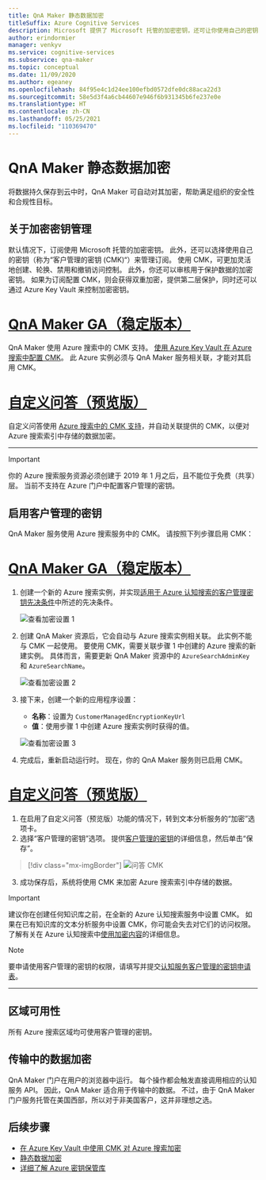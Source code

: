 ```yaml
---
title: QnA Maker 静态数据加密
titleSuffix: Azure Cognitive Services
description: Microsoft 提供了 Microsoft 托管的加密密钥，还可让你使用自己的密钥（称为客户管理的密钥 (CMK)）管理你的认知服务订阅。 本文介绍 QnA Maker 的静态数据加密，以及如何启用和管理 CMK。
author: erindormier
manager: venkyv
ms.service: cognitive-services
ms.subservice: qna-maker
ms.topic: conceptual
ms.date: 11/09/2020
ms.author: egeaney
ms.openlocfilehash: 84f95e4c1d24ee100efbd0572dfe0dc88aca22d3
ms.sourcegitcommit: 58e5d3f4a6cb44607e946f6b931345b6fe237e0e
ms.translationtype: HT
ms.contentlocale: zh-CN
ms.lasthandoff: 05/25/2021
ms.locfileid: "110369470"
---
```

# <a name="qna-maker-encryption-of-data-at-rest"></a>QnA Maker 静态数据加密

将数据持久保存到云中时，QnA Maker 可自动对其加密，帮助满足组织的安全性和合规性目标。

## <a name="about-encryption-key-management"></a>关于加密密钥管理

默认情况下，订阅使用 Microsoft 托管的加密密钥。 此外，还可以选择使用自己的密钥（称为“客户管理的密钥 (CMK)“）来管理订阅。 使用 CMK，可更加灵活地创建、轮换、禁用和撤销访问控制。 此外，你还可以审核用于保护数据的加密密钥。 如果为订阅配置 CMK，则会获得双重加密，提供第二层保护，同时还可以通过 Azure Key Vault 来控制加密密钥。

# <a name="qna-maker-ga-stable-release"></a>[QnA Maker GA（稳定版本）](#tab/v1)

QnA Maker 使用 Azure 搜索中的 CMK 支持。 [使用 Azure Key Vault 在 Azure 搜索中配置 CMK](../../search/search-security-manage-encryption-keys.md)。 此 Azure 实例必须与 QnA Maker 服务相关联，才能对其启用 CMK。

# <a name="custom-question-answering-preview-release"></a>[自定义问答（预览版）](#tab/v2)

自定义问答使用 [Azure 搜索中的 CMK 支持](../../search/search-security-manage-encryption-keys.md)，并自动关联提供的 CMK，以便对 Azure 搜索索引中存储的数据加密。

---

> [!IMPORTANT]
> 你的 Azure 搜索服务资源必须创建于 2019 年 1 月之后，且不能位于免费（共享）层。 当前不支持在 Azure 门户中配置客户管理的密钥。

## <a name="enable-customer-managed-keys"></a>启用客户管理的密钥

QnA Maker 服务使用 Azure 搜索服务中的 CMK。 请按照下列步骤启用 CMK：

# <a name="qna-maker-ga-stable-release"></a>[QnA Maker GA（稳定版本）](#tab/v1)

1. 创建一个新的 Azure 搜索实例，并实现[适用于 Azure 认知搜索的客户管理密钥先决条件](../../search/search-security-manage-encryption-keys.md#prerequisites)中所述的先决条件。

   ![查看加密设置 1](../media/cognitive-services-encryption/qna-encryption-1.png)

2. 创建 QnA Maker 资源后，它会自动与 Azure 搜索实例相关联。 此实例不能与 CMK 一起使用。 要使用 CMK，需要关联步骤 1 中创建的 Azure 搜索的新建实例。 具体而言，需要更新 QnA Maker 资源中的 `AzureSearchAdminKey` 和 `AzureSearchName`。

   ![查看加密设置 2](../media/cognitive-services-encryption/qna-encryption-2.png)

3. 接下来，创建一个新的应用程序设置：
   * **名称**：设置为 `CustomerManagedEncryptionKeyUrl`
   * **值**：使用步骤 1 中创建 Azure 搜索实例时获得的值。

   ![查看加密设置 3](../media/cognitive-services-encryption/qna-encryption-3.png)

4. 完成后，重新启动运行时。 现在，你的 QnA Maker 服务则已启用 CMK。

# <a name="custom-question-answering-preview-release"></a>[自定义问答（预览版）](#tab/v2)

1.  在启用了自定义问答（预览版）功能的情况下，转到文本分析服务的“加密”选项卡。
2.  选择“客户管理的密钥”选项。 提供[客户管理的密钥](../../storage/common/customer-managed-keys-configure-key-vault.md?tabs=portal)的详细信息，然后单击“保存”。

> [!div class="mx-imgBorder"]
> ![问答 CMK](media/question-answering-cmk.png)
   
3.  成功保存后，系统将使用 CMK 来加密 Azure 搜索索引中存储的数据。

> [!IMPORTANT]
> 建议你在创建任何知识库之前，在全新的 Azure 认知搜索服务中设置 CMK。 如果在已有知识库的文本分析服务中设置 CMK，你可能会失去对它们的访问权限。 了解有关在 Azure 认知搜索中[使用加密内容](../../search/search-security-manage-encryption-keys.md#work-with-encrypted-content)的详细信息。

> [!NOTE]
> 要申请使用客户管理的密钥的权限，请填写并提交[认知服务客户管理的密钥申请表](https://aka.ms/cogsvc-cmk)。

---

## <a name="regional-availability"></a>区域可用性

所有 Azure 搜索区域均可使用客户管理的密钥。

## <a name="encryption-of-data-in-transit"></a>传输中的数据加密

QnA Maker 门户在用户的浏览器中运行。 每个操作都会触发直接调用相应的认知服务 API。 因此，QnA Maker 适合用于传输中的数据。
不过，由于 QnA Maker 门户服务托管在美国西部，所以对于非美国客户，这并非理想之选。 

## <a name="next-steps"></a>后续步骤

* [在 Azure Key Vault 中使用 CMK 对 Azure 搜索加密](../../search/search-security-manage-encryption-keys.md)
* [静态数据加密](../../security/fundamentals/encryption-atrest.md)
* [详细了解 Azure 密钥保管库](../../key-vault/general/overview.md)
